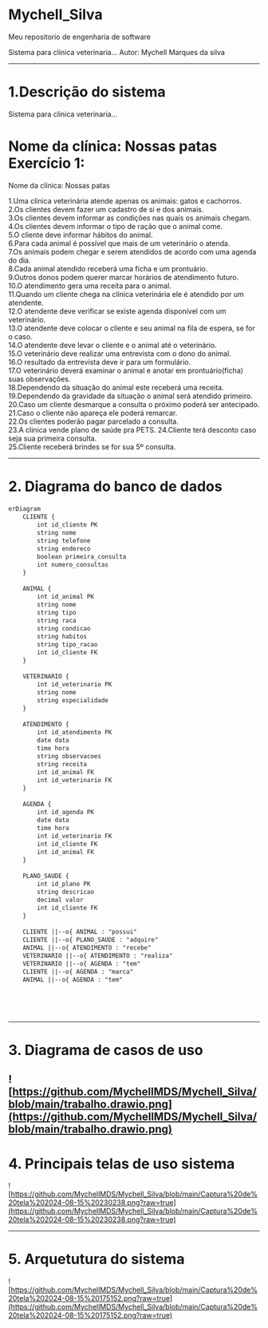 # Mychell_Silva
Meu repositorio de engenharia de software

Sistema para clinica veterinaria...
Autor: Mychell Marques da silva

---
# 1.Descrição do sistema

Sistema para clinica veterinaria...

Nome da clínica: Nossas patas
Exercício 1:
=======
Nome da clínica:
Nossas patas

1.Uma clínica veterinária atende apenas os animais: gatos e cachorros.                        
2.Os clientes devem fazer um cadastro de si e dos animais.                                    
3.Os clientes devem informar as condições nas quais os animais chegam.                        
4.Os clientes devem informar o tipo de ração que o animal come.                               
5.O cliente deve informar hábitos do animal.                                                  
6.Para cada animal é possível que mais de um veterinário o atenda.                            
7.Os animais podem chegar e serem atendidos de acordo com uma agenda do dia.                  
8.Cada animal atendido receberá uma ficha e um prontuário.                                    
9.Outros donos podem querer marcar horários de atendimento futuro.                            
10.O atendimento gera uma receita para o animal.                                              
11.Quando um cliente chega na clínica veterinária ele é atendido por um atendente.            
12.O atendente deve verificar se existe agenda disponível com um veterinário.                 
13.O atendente deve colocar o cliente e seu animal na fila de espera, se for o caso.    
14.O atendente deve levar o cliente e o animal até o veterinário.   
15.O veterinário deve realizar uma entrevista com o dono do animal.     
16.O resultado da entrevista deve ir para um formulário.    
17.O veterinário deverá examinar o animal e anotar em prontuário(ficha) suas observações.   
18.Dependendo da situação do animal este receberá uma receita.  
19.Dependendo da gravidade da situação o animal será atendido primeiro.                       
20.Caso um cliente desmarque a consulta o próximo poderá ser antecipado.        
21.Caso o cliente não apareça ele poderá remarcar.  
22.Os clientes poderão pagar parcelado a consulta.  
23.A clinica vende plano de saúde pra PETS. 
24.Cliente terá desconto caso seja sua primeira consulta.   
25.Cliente receberá brindes se for sua 5º consulta. 



---
# 2. Diagrama do banco de dados
```mermaid
erDiagram
    CLIENTE {
        int id_cliente PK
        string nome
        string telefone
        string endereco
        boolean primeira_consulta
        int numero_consultas
    }

    ANIMAL {
        int id_animal PK
        string nome
        string tipo
        string raca
        string condicao
        string habitos
        string tipo_racao
        int id_cliente FK
    }

    VETERINARIO {
        int id_veterinario PK
        string nome
        string especialidade
    }

    ATENDIMENTO {
        int id_atendimento PK
        date data
        time hora
        string observacoes
        string receita
        int id_animal FK
        int id_veterinario FK
    }

    AGENDA {
        int id_agenda PK
        date data
        time hora
        int id_veterinario FK
        int id_cliente FK
        int id_animal FK
    }

    PLANO_SAUDE {
        int id_plano PK
        string descricao
        decimal valor
        int id_cliente FK
    }

    CLIENTE ||--o{ ANIMAL : "possui"
    CLIENTE ||--o{ PLANO_SAUDE : "adquire"
    ANIMAL ||--o{ ATENDIMENTO : "recebe"
    VETERINARIO ||--o{ ATENDIMENTO : "realiza"
    VETERINARIO ||--o{ AGENDA : "tem"
    CLIENTE ||--o{ AGENDA : "marca"
    ANIMAL ||--o{ AGENDA : "tem"



```
![]()

---
# 3. Diagrama de casos de uso 

![https://github.com/MychellMDS/Mychell_Silva/blob/main/trabalho.drawio.png](https://github.com/MychellMDS/Mychell_Silva/blob/main/trabalho.drawio.png)
---
# 4. Principais telas de uso sistema

![https://github.com/MychellMDS/Mychell_Silva/blob/main/Captura%20de%20tela%202024-08-15%20230238.png?raw=true](https://github.com/MychellMDS/Mychell_Silva/blob/main/Captura%20de%20tela%202024-08-15%20230238.png?raw=true)

---
# 5. Arquetutura do sistema

![https://github.com/MychellMDS/Mychell_Silva/blob/main/Captura%20de%20tela%202024-08-15%20175152.png?raw=true](https://github.com/MychellMDS/Mychell_Silva/blob/main/Captura%20de%20tela%202024-08-15%20175152.png?raw=true)

